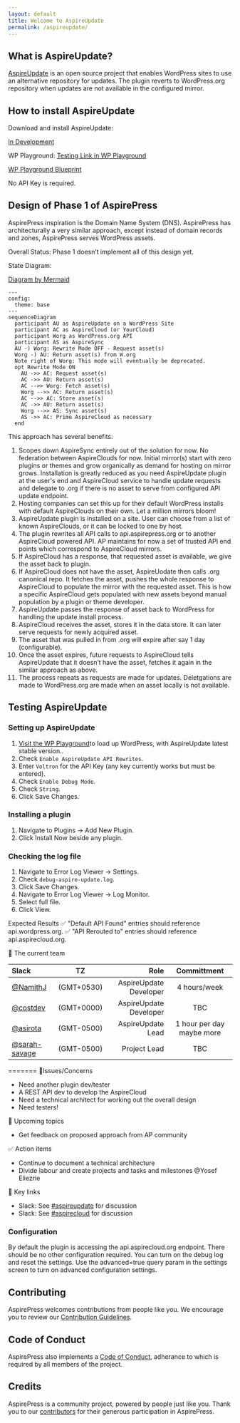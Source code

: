 ```yaml
---
layout: default
title: Welcome to AspireUpdate
permalink: /aspireupdate/
---
```


## What is AspireUpdate?

[AspireUpdate](https://github.com/aspirepress/AspireUpdate) is an open source project that enables WordPress sites to use an alternative repository for updates. The plugin reverts to WordPress.org repository when updates are not available in the configured mirror.

## How to install AspireUpdate

Download and install AspireUpdate:

[In Development](https://github.com/aspirepress/AspireUpdate/tree/main)

WP Playground:
[Testing Link in WP Playground](https://playground.wordpress.net/?blueprint-url=https://raw.githubusercontent.com/aspirepress/AspireUpdate/refs/heads/playground-ready/assets/playground/blueprint.json)

[WP Playground Blueprint](https://github.com/aspirepress/AspireUpdate/blob/playground-ready/assets/playground/blueprint.json)

No API Key is required.

## Design of Phase 1 of AspirePress

AspirePress inspiration is the Domain Name System (DNS). AspirePress has architecturally a very similar approach, except instead of domain records and zones, AspirePress serves WordPress assets.

Overall Status: Phase 1 doesn’t implement all of this design yet.

State Diagram:

[Diagram by Mermaid](https://github.blog/developer-skills/github/include-diagrams-markdown-files-mermaid/)

```mermaid
---
config:
  theme: base
---
sequenceDiagram
  participant AU as AspireUpdate on a WordPress Site
  participant AC as AspireCloud (or YourCloud)
  participant Worg as WordPress.org API
  participant AS as AspireSync
  AU -) Worg: Rewrite Mode OFF - Request asset(s)
  Worg -) AU: Return asset(s) from W.org
  Note right of Worg: This mode will eventually be deprecated.
  opt Rewrite Mode ON
    AU ->> AC: Request asset(s)
    AC ->> AU: Return asset(s)
    AC -->> Worg: Fetch asset(s)
    Worg -->> AC: Return asset(s)
    AC -->> AC: Store asset(s)
    AC ->> AU: Return asset(s)
    Worg -->> AS: Sync asset(s)
    AS ->> AC: Prime AspireCloud as necessary
  end
```

This approach has several benefits:

1. Scopes down AspireSync entirely out of the solution for now. No federation between AspireClouds for now. Initial mirror(s) start with zero plugins or themes and grow organically as demand for hosting on mirror grows. Installation is greatly reduced as you need AspireUpdate plugin at the user's end and AspireCloud service to handle update requests and delegate to .org if there is no asset to serve from configured API update endpoint.
2. Hosting companies can set this up for their default WordPress installs with default AspireClouds on their own. Let a million mirrors bloom!
3. AspireUpdate plugin is installed on a site. User can choose from a list of known AspireClouds, or it can be locked to one by host.
4. The plugin rewrites all API calls to api.aspirepress.org or to another AspireCloud powered API. AP maintains for now a set of trusted API end points which correspond to AspireCloud mirrors.
5. If AspireCloud has a response, that requested asset is available, we give the asset back to plugin.
6. If AspireCloud does not have the asset, AspireUodate then calls .org canonical repo. It fetches the asset, pushes the whole response to AspireCloud to populate the mirror with the requested asset. This is how a specific AspireCloud gets populated with new assets beyond manual population by a plugin or theme developer.
7. AspireUpdate passes the response of asset back to WordPress for handling the update install process.
8. AspireCloud receives the asset, stores it in the data store. It can later serve requests for newly acquired asset.
9. The asset that was pulled in from .org will expire after say 1 day (configurable).
10. Once the asset expires, future requests to AspireCloud tells AspireUpdate that it doesn’t have the asset, fetches it again in the similar approach as above.
11. The process repeats as requests are made for updates. Deletgations are made to WordPress.org are made when an asset locally is not available.


## Testing AspireUpdate

### Setting up AspireUpdate


1. [Visit the WP Playground](https://playground.wordpress.net/?blueprint-url=https%3A%2F%2Fraw.githubusercontent.com%2Faspirepress%2FAspireUpdate%2Frefs%2Fheads%2Fplayground-ready%2Fassets%2Fplayground%2Fblueprint.json)to load up WordPress, with AspireUpdate latest stable version..
2. Check `Enable AspireUpdate API Rewrites`.
3. Enter `Voltron` for the API Key (any key currently works but must be entered).
4. Check `Enable Debug Mode`.
5. Check `String`.
6. Click Save Changes.

### Installing a plugin

1. Navigate to Plugins -> Add New Plugin.
2. Click Install Now beside any plugin.

### Checking the log file

1. Navigate to Error Log Viewer -> Settings.
2. Check `debug-aspire-update.log`.
3. Click Save Changes.
4. Navigate to Error Log Viewer -> Log Monitor.
5. Select full file.
6. Click View.

Expected Results
✅ "Default API Found" entries should reference api.wordpress.org.
✅ "API Rerouted to" entries should reference api.aspirecloud.org.

👥 The current team

| Slack                                            |     TZ     |                   Role |        Committment        |
| :----------------------------------------------- | :--------: | ---------------------: | :-----------------------: |
| [@NamithJ](https://github.com/namithj)           | (GMT+0530) | AspireUpdate Developer |       4 hours/week        |
| [@costdev](https://github.com/costdev)           | (GMT+0000) | AspireUpdate Developer |            TBC            |
| [@asirota](https://github.com/asirota)           | (GMT-0500) |      AspireUpdate Lead | 1 hour per day maybe more |
| [@sarah-savage](https://github.com/sarah-savage) | (GMT-0500) |           Project Lead |            TBC            |

=======
🚨Issues/Concerns

- Need another plugin dev/tester
- A REST API dev to develop the AspireCloud
- Need a technical architect for working out the overall design
- Need testers!

📝 Upcoming topics

- Get feedback on proposed approach from AP community

✅ Action items

- Continue to document a technical architecture
- Divide labour and create projects and tasks and milestones @Yosef Eliezrie

🔑 Key links

- Slack: See [#aspireupdate](https://app.slack.com/client/T07Q5LB7W23/C07Q88M2KQF) for discussion
- Slack: See [#aspirecloud](https://app.slack.com/client/T07Q5LB7W23/C07QYT2BRQ9) for discussion

### Configuration

By default the plugin is accessing the api.aspirecloud.org endpoint. There should be no other configuration required. You can turn on the debug log and reset the settings. Use the advanced=true query param in the settings screen to turn on advanced configuration settings.

## Contributing

AspirePress welcomes contributions from people like you. We encourage you to review
our [Contribution Guidelines](https://github.com/aspirepress/.github/blob/main/CONTRIBUTING.md).

## Code of Conduct

AspirePress also implements a [Code of Conduct](https://github.com/aspirepress/.github/blob/main/CODE_OF_CONDUCT.md),
adherance to which is required by all members of the project.

## Credits

AspirePress is a community project, powered by people just like you. Thank you to
our [contributors](https://github.com/aspirepress/.github/blob/main/CREDITS.md) for their generous participation in
AspirePress.
